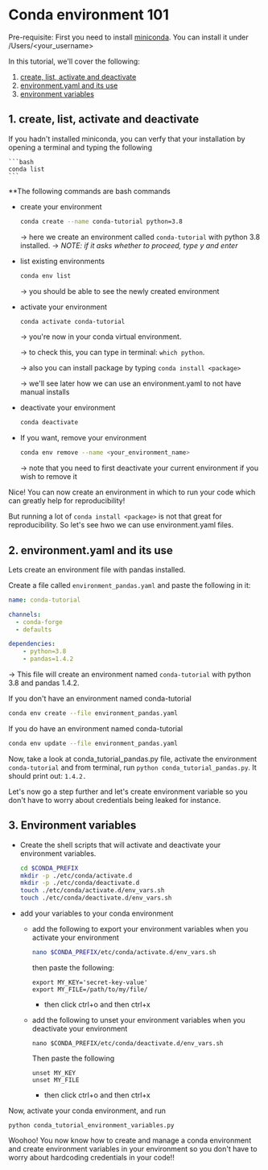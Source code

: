 # Conda environment 101

Pre-requisite: First you need to install [miniconda](https://docs.conda.io/en/latest/miniconda.html). You can install it under /Users/<your_username>

In this tutorial, we'll cover the following:

1. [create, list, activate and deactivate](#1-create-list-activate-and-deactivate)
1. [environment.yaml and its use](#2-environmentyaml-and-its-use)
1. [environment variables](#3-environment-variables)


## 1. create, list, activate and deactivate
If you hadn't installed miniconda, you can verfy that your installation by opening a terminal and typing the following

    ```bash
    conda list
    ```

**The following commands are bash commands

- create your environment
    ```bash
    conda create --name conda-tutorial python=3.8
    ```
    → here we create an environment called `conda-tutorial` with python 3.8 installed.
    →  _NOTE: if it asks whether to proceed, type y and enter_


-  list existing environments
    ```bash
    conda env list
    ```

    → you should be able to see the newly created environment

-  activate your environment
    ```bash
    conda activate conda-tutorial
    ```
    → you're now in your conda virtual environment.

    →  to check this, you can type in terminal:  `which python`.

    → also you can install package by typing `conda install <package>`

    → we'll see later how we can use an environment.yaml to not have manual installs

-  deactivate your environment
    ```bash
    conda deactivate
    ```

- If you want, remove your environment
    ```bash
    conda env remove --name <your_environment_name>
    ```

    → note that you need to first deactivate your current environment if you wish to remove it

Nice! You can now create an environment in which to run your code which can greatly help for reproducibility!

But running a lot of `conda install <package>` is not that great for reproducibility. So let's see hwo we can use environment.yaml files.


## 2. environment.yaml and its use
Lets create an environment file with pandas installed.

Create a file called `environment_pandas.yaml` and paste the following in it:

```yaml
name: conda-tutorial

channels:
  - conda-forge
  - defaults

dependencies:
    - python=3.8
    - pandas=1.4.2
```

→ This file will create an environment named `conda-tutorial` with python 3.8 and pandas 1.4.2.

If you don't have an environment named conda-tutorial
```bash
conda env create --file environment_pandas.yaml
```

If you do have an environment named conda-tutorial
```bash
conda env update --file environment_pandas.yaml
```

Now, take a look at conda_tutorial_pandas.py file, activate the environment `conda-tutorial` and from terminal, run `python conda_tutorial_pandas.py`. It should print out: `1.4.2.`

Let's now go a step further and let's create environment variable so you don't have to worry about credentials being leaked for instance.

## 3. Environment variables

- Create the shell scripts that will activate and deactivate your environment variables.

    ```bash
    cd $CONDA_PREFIX
    mkdir -p ./etc/conda/activate.d
    mkdir -p ./etc/conda/deactivate.d
    touch ./etc/conda/activate.d/env_vars.sh
    touch ./etc/conda/deactivate.d/env_vars.sh
    ```

- add your variables to your conda environment
    - add the following to export your environment variables when you activate your environment
        ```bash
        nano $CONDA_PREFIX/etc/conda/activate.d/env_vars.sh
        ```

        then paste the following:
        ```
        export MY_KEY='secret-key-value'
        export MY_FILE=/path/to/my/file/
        ```
        - then click ctrl+o and then ctrl+x

    - add the following to unset your environment variables when you deactivate your environment
        ```
        nano $CONDA_PREFIX/etc/conda/deactivate.d/env_vars.sh
        ```

        Then paste the following
        ```
        unset MY_KEY
        unset MY_FILE
        ```
        - then click ctrl+o and then ctrl+x


Now, activate your conda environment, and run
```
python conda_tutorial_environment_variables.py
```

Woohoo! You now know how to create and manage a conda environment and create environment variables in your environment so you don't have to worry about hardcoding credentials in your code!!
